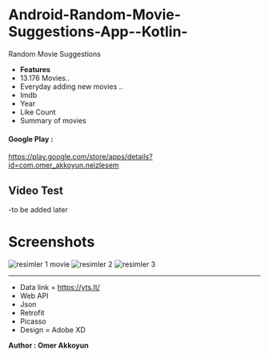 # Android-Random-Movie-Suggestions-App--Kotlin-
Random Movie Suggestions  
- **Features** 
- 13.176 Movies..
- Everyday adding new movies ..
- Imdb
- Year
- Like Count
- Summary of movies

#### Google Play : 
https://play.google.com/store/apps/details?id=com.omer_akkoyun.neizlesem

## Video Test
-to be added later

# Screenshots
![resimler 1 movie](https://user-images.githubusercontent.com/33864154/64875263-68c7ce80-d655-11e9-97ec-9e7faa213dfc.PNG)
![resimler 2](https://user-images.githubusercontent.com/33864154/64875266-69f8fb80-d655-11e9-87d2-854dec9596c4.png)
![resimler 3](https://user-images.githubusercontent.com/33864154/64875269-6b2a2880-d655-11e9-921f-86a75d805dde.png)



<hr>

- Data link = https://yts.lt/
- Web API
- Json
- Retrofit
- Picasso
- Design = Adobe XD

**Author : Omer Akkoyun**
